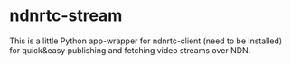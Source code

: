 # ndnrtc-stream
This is a little Python app-wrapper for ndnrtc-client (need to be installed) for quick&amp;easy publishing and fetching video streams over NDN.
